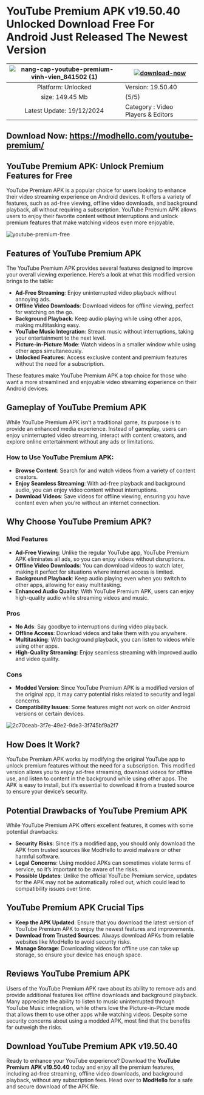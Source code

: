# YouTube Premium APK v19.50.40 Unlocked Download Free For Android Just Released The Newest Version

| ![nang-cap-youtube-premium-vinh-vien_841502 (1)](https://github.com/user-attachments/assets/2845bed4-d16f-4f03-ac14-f54ecf6124d6) | [![download-now](https://github.com/user-attachments/assets/22657e67-9d2d-46af-a41a-5d365d2ddc1f)](https://modhello.com/youtube-premium/)  |
|:-------------------------------------------------:|-----------------------|
| Platform: Unlocked                      | Version: 19.50.40    |
| size: 149.45 Mb                                |  (5/5) |
| Latest Update: 19/12/2024                      | Category : Video Players & Editors |

## Download Now: https://modhello.com/youtube-premium/

## YouTube Premium APK: Unlock Premium Features for Free

YouTube Premium APK is a popular choice for users looking to enhance their video streaming experience on Android devices. It offers a variety of features, such as ad-free viewing, offline video downloads, and background playback, all without requiring a subscription. YouTube Premium APK allows users to enjoy their favorite content without interruptions and unlock premium features that make watching videos even more enjoyable.

![youtube-premium-free](https://github.com/user-attachments/assets/99b2f71e-bba2-408c-987d-ed4b0ad65b68)

## Features of YouTube Premium APK

The YouTube Premium APK provides several features designed to improve your overall viewing experience. Here’s a look at what this modified version brings to the table:

- **Ad-Free Streaming**: Enjoy uninterrupted video playback without annoying ads.
- **Offline Video Downloads**: Download videos for offline viewing, perfect for watching on the go.
- **Background Playback**: Keep audio playing while using other apps, making multitasking easy.
- **YouTube Music Integration**: Stream music without interruptions, taking your entertainment to the next level.
- **Picture-in-Picture Mode**: Watch videos in a smaller window while using other apps simultaneously.
- **Unlocked Features**: Access exclusive content and premium features without the need for a subscription.

These features make YouTube Premium APK a top choice for those who want a more streamlined and enjoyable video streaming experience on their Android devices.

## Gameplay of YouTube Premium APK

While YouTube Premium APK isn’t a traditional game, its purpose is to provide an enhanced media experience. Instead of gameplay, users can enjoy uninterrupted video streaming, interact with content creators, and explore online entertainment without any ads or limitations.

### How to Use YouTube Premium APK:
- **Browse Content**: Search for and watch videos from a variety of content creators.
- **Enjoy Seamless Streaming**: With ad-free playback and background audio, you can enjoy video content without interruptions.
- **Download Videos**: Save videos for offline viewing, ensuring you have content even when you’re without an internet connection.

## Why Choose YouTube Premium APK?

### Mod Features

- **Ad-Free Viewing**: Unlike the regular YouTube app, YouTube Premium APK eliminates all ads, so you can enjoy videos without disruptions.
- **Offline Video Downloads**: You can download videos to watch later, making it perfect for situations where internet access is limited.
- **Background Playback**: Keep audio playing even when you switch to other apps, allowing for easy multitasking.
- **Enhanced Audio Quality**: With YouTube Premium APK, users can enjoy high-quality audio while streaming videos and music.

### Pros

- **No Ads**: Say goodbye to interruptions during video playback.
- **Offline Access**: Download videos and take them with you anywhere.
- **Multitasking**: With background playback, you can listen to videos while using other apps.
- **High-Quality Streaming**: Enjoy seamless streaming with improved audio and video quality.

### Cons

- **Modded Version**: Since YouTube Premium APK is a modified version of the original app, it may carry potential risks related to security and legal concerns.
- **Compatibility Issues**: Some features might not work on older Android versions or certain devices.

![2c70ceab-3f7e-49e2-9de3-3f745bf9a2f7](https://github.com/user-attachments/assets/ccd6d359-cd04-4667-8246-ae97e4513c5b)


## How Does It Work?

YouTube Premium APK works by modifying the original YouTube app to unlock premium features without the need for a subscription. This modified version allows you to enjoy ad-free streaming, download videos for offline use, and listen to content in the background while using other apps. The APK is easy to install, but it’s essential to download it from a trusted source to ensure your device’s security.

## Potential Drawbacks of YouTube Premium APK

While YouTube Premium APK offers excellent features, it comes with some potential drawbacks:
- **Security Risks**: Since it’s a modified app, you should only download the APK from trusted sources like ModHello to avoid malware or other harmful software.
- **Legal Concerns**: Using modded APKs can sometimes violate terms of service, so it’s important to be aware of the risks.
- **Possible Updates**: Unlike the official YouTube Premium service, updates for the APK may not be automatically rolled out, which could lead to compatibility issues over time.

## YouTube Premium APK Crucial Tips

- **Keep the APK Updated**: Ensure that you download the latest version of YouTube Premium APK to enjoy the newest features and improvements.
- **Download from Trusted Sources**: Always download APKs from reliable websites like ModHello to avoid security risks.
- **Manage Storage**: Downloading videos for offline use can take up storage, so ensure your device has enough space.

## Reviews YouTube Premium APK

Users of the YouTube Premium APK rave about its ability to remove ads and provide additional features like offline downloads and background playback. Many appreciate the ability to listen to music uninterrupted through YouTube Music integration, while others love the Picture-in-Picture mode that allows them to use other apps while watching videos. Despite some security concerns about using a modded APK, most find that the benefits far outweigh the risks.

## Download YouTube Premium APK v19.50.40

Ready to enhance your YouTube experience? Download the **YouTube Premium APK v19.50.40** today and enjoy all the premium features, including ad-free streaming, offline video downloads, and background playback, without any subscription fees. Head over to **ModHello** for a safe and secure download of the APK file.
